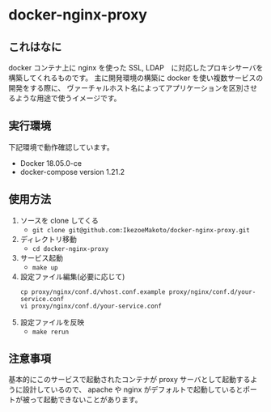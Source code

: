 # docker-nginx-proxy

## これはなに
docker コンテナ上に nginx を使った SSL, LDAP　に対応したプロキシサーバを構築してくれるものです。
主に開発環境の構築に docker を使い複数サービスの開発をする際に、
ヴァーチャルホスト名によってアプリケーションを区別させるような用途で使うイメージです。

## 実行環境
下記環境で動作確認しています。
* Docker 18.05.0-ce
* docker-compose version 1.21.2

## 使用方法
1. ソースを clone してくる
    * `git clone git@github.com:IkezoeMakoto/docker-nginx-proxy.git`
1. ディレクトリ移動
    * `cd docker-nginx-proxy`
1. サービス起動
    * `make up`
1. 設定ファイル編集(必要に応じて)
    ```
    cp proxy/nginx/conf.d/vhost.conf.example proxy/nginx/conf.d/your-service.conf
    vi proxy/nginx/conf.d/your-service.conf
    ```
1. 設定ファイルを反映
    * `make rerun`

## 注意事項
基本的にこのサービスで起動されたコンテナが proxy サーバとして起動するように設計しているので、 apache や nginx がデフォルトで起動しているとポートが被って起動できないことがあります。
